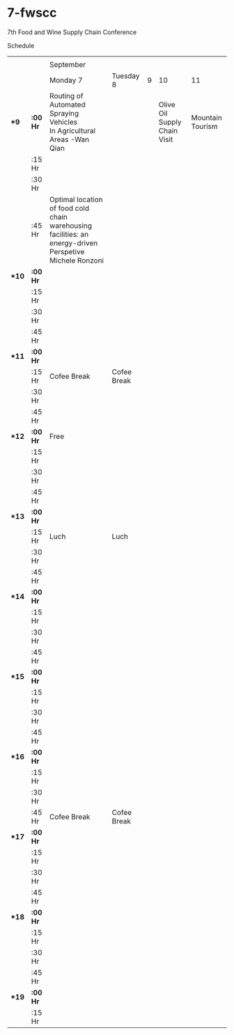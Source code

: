 # 7-fwscc
7th Food and Wine Supply Chain Conference

Schedule

|          |            |                                                                                                         |             |   |                              |                  |
| -------- | ---------- | ------------------------------------------------------------------------------------------------------- | ----------- | - | ---------------------------- | ---------------- |
|          |            |                                                                                                         |             |   |                              |                  |
|          |            | September                                                                                               |             |   |                              |                  |
|          |            | Monday 7                                                                                                | Tuesday 8   | 9 | 10                           | 11               |
| **\*9**  | **:00 Hr** | Routing of Automated<br>Spraying Vehicles<br>In Agricultural Areas -Wan Qian                            |             |   | Olive Oil Supply Chain Visit | Mountain Tourism |
|          | :15 Hr     |
|          | :30 Hr     |
|          | :45 Hr     | Optimal location of food cold chain warehousing facilities: an energy-driven Perspetive Michele Ronzoni |             |
| **\*10** | **:00 Hr** |
|          | :15 Hr     |
|          | :30 Hr     |                                                                                                         |             |
|          | :45 Hr     |
| **\*11** | **:00 Hr** |
|          | :15 Hr     | Cofee Break                                                                                             | Cofee Break |   |
|          | :30 Hr     |
|          | :45 Hr     |                                                                                                         |             |   |
| **\*12** | **:00 Hr** | Free                                                                                                    |
|          | :15 Hr     |
|          | :30 Hr     |                                                                                                         |             |
|          | :45 Hr     |
| **\*13** | **:00 Hr** |
|          | :15 Hr     | Luch                                                                                                    | Luch        |   |
|          | :30 Hr     |
|          | :45 Hr     |
| **\*14** | **:00 Hr** |
|          | :15 Hr     |
|          | :30 Hr     |                                                                                                         |             |   |
|          | :45 Hr     |
| **\*15** | **:00 Hr** |
|          | :15 Hr     |                                                                                                         |             |
|          | :30 Hr     |
|          | :45 Hr     |
| **\*16** | **:00 Hr** |                                                                                                         |             |
|          | :15 Hr     |
|          | :30 Hr     |
|          | :45 Hr     | Cofee Break                                                                                             | Cofee Break |
| **\*17** | **:00 Hr** |
|          | :15 Hr     |                                                                                                         |             |   |
|          | :30 Hr     |                                                                                                         |
|          | :45 Hr     |                                                                                                         |
| **\*18** | **:00 Hr** |                                                                                                         |             |   |
|          | :15 Hr     |                                                                                                         |
|          | :30 Hr     |                                                                                                         |
|          | :45 Hr     |                                                                                                         |             |   |
| **\*19** | **:00 Hr** |                                                                                                         |
|          | :15 Hr     |                                                                                                         |
